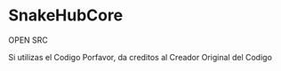 # SnakeHubCore
OPEN SRC

Si utilizas el Codigo Porfavor, da creditos al Creador Original del Codigo
